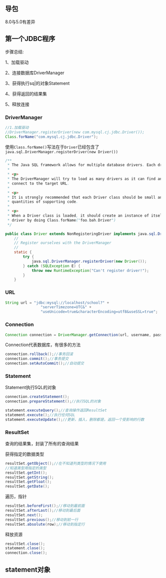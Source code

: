 ## 导包

8.0与5.0有差异



## 第一个JDBC程序

步骤总结:

1、加载驱动

2、连接数据库DriverManager

3、获得执行sq|的对象Statement

4、获得返回的结果集

5、释放连接

### DriverManager

```java
//1.加载驱动
//DriverManager.registerDriver(new com.mysql.cj.jdbc.Driver());
Class.forName("com.mysql.cj.jdbc.Driver");
```

使用`Class.forName()`写法在于`Driver`已经包含了`java.sql.DriverManager.registerDriver(new Driver())`

```java
/**
 * The Java SQL framework allows for multiple database drivers. Each driver should supply a class that implements the Driver interface
 * 
 * <p>
 * The DriverManager will try to load as many drivers as it can find and then for any given connection request, it will ask each driver in turn to try to
 * connect to the target URL.
 * 
 * <p>
 * It is strongly recommended that each Driver class should be small and standalone so that the Driver class can be loaded and queried without bringing in vast
 * quantities of supporting code.
 * 
 * <p>
 * When a Driver class is loaded, it should create an instance of itself and register it with the DriverManager. This means that a user can load and register a
 * driver by doing Class.forName("foo.bah.Driver")
 */
```

```java
public class Driver extends NonRegisteringDriver implements java.sql.Driver {
    //
    // Register ourselves with the DriverManager
    //
    static {
        try {
            java.sql.DriverManager.registerDriver(new Driver());
        } catch (SQLException E) {
            throw new RuntimeException("Can't register driver!");
        }
    }
```

### URL

```java
String url = "jdbc:mysql://localhost/school?" +
                "serverTimezone=UTC&" +
                "useUnicode=true&characterEncoding=utf8&useSSL=true";
```

### Connection

```java
Connection connection = DriverManager.getConnection(url, username, password);
```

Connection代表数据库，有很多的方法

```java
connection.rollback();//事务回滚
connection.commit();//事务提交
connection.setAutoCommit();//自动提交
```



### Statement

Statement执行SQL的对象

```java
connection.createStatement();
connection.prepareStatement();//执行SQL的对象
```

```java
statement.executeQuery();//查询操作返回ResultSet
statement.execute();//执行任何SQL
statement.executeUpdate();//更新，插入，删除都是。返回一个受影响的行数
```



### ResultSet

查询的结果集，封装了所有的查询结果

获得指定的数据类型

```java
resultSet.getObject();//在不知道列类型的情况下使用
//知道类型用指定的类型
resultSet.getInt();
resultSet.getString();
resultSet.getFloat();
resultSet.getDate();
```

遍历，指针

```java
resultSet.beforeFirst();//移动到最前面
resultSet.afterLast();//移动到最后面
resultSet.next();
resultSet.previous();//移动到前一行
resultSet.absolute(row);//移动到指定行
```



释放资源

```java
resultSet.close();
statement.close();
connection.close();
```



## statement对象

